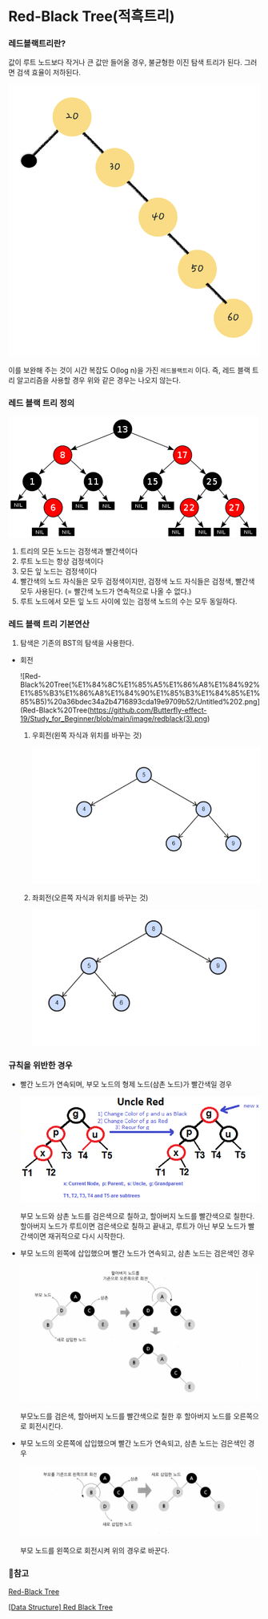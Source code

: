 # Red-Black Tree(적흑트리)

### 레드블랙트리란?

값이 루트 노드보다 작거나 큰 값만 들어올 경우, 불균형한 이진 탐색 트리가 된다. 그러면 검색 효율이 저하된다.

![Red-Black%20Tree(%E1%84%8C%E1%85%A5%E1%86%A8%E1%84%92%E1%85%B3%E1%86%A8%E1%84%90%E1%85%B3%E1%84%85%E1%85%B5)%20a36bdec34a2b4716893cda19e9709b52/Untitled.png](https://github.com/Butterfly-effect-19/Study_for_Beginner/blob/main/image/redblack(1).png)

이를 보완해 주는 것이 시간 복잡도 O(log n)을 가진 `레드블랙트리` 이다. 즉, 레드 블랙 트리 알고리즘을 사용할 경우 위와 같은 경우는 나오지 않는다.

### 레드 블랙 트리 정의

![Red-Black%20Tree(%E1%84%8C%E1%85%A5%E1%86%A8%E1%84%92%E1%85%B3%E1%86%A8%E1%84%90%E1%85%B3%E1%84%85%E1%85%B5)%20a36bdec34a2b4716893cda19e9709b52/Untitled%201.png](https://github.com/Butterfly-effect-19/Study_for_Beginner/blob/main/image/redblack(2).png)

1. 트리의 모든 노드는 검정색과 빨간색이다
2. 루트 노드는 항상 검정색이다
3. 모든 잎 노드는 검정색이다
4. 빨간색의 노드 자식들은 모두 검정색이지만, 검정색 노드 자식들은 검정색, 빨간색 모두 사용된다. (= 빨간색 노드가 연속적으로 나올 수 없다.)
5. 루트 노드에서 모든 잎 노드 사이에 있는 검정색 노드의 수는 모두 동일하다.

### 레드 블랙 트리 기본연산

1. 탐색은 기존의 BST의 탐색을 사용한다.
- 회전

    ![Red-Black%20Tree(%E1%84%8C%E1%85%A5%E1%86%A8%E1%84%92%E1%85%B3%E1%86%A8%E1%84%90%E1%85%B3%E1%84%85%E1%85%B5)%20a36bdec34a2b4716893cda19e9709b52/Untitled%202.png](Red-Black%20Tree(https://github.com/Butterfly-effect-19/Study_for_Beginner/blob/main/image/redblack(3).png)

    1. 우회전(왼쪽 자식과 위치를 바꾸는 것)

        ![Red-Black%20Tree(%E1%84%8C%E1%85%A5%E1%86%A8%E1%84%92%E1%85%B3%E1%86%A8%E1%84%90%E1%85%B3%E1%84%85%E1%85%B5)%20a36bdec34a2b4716893cda19e9709b52/Untitled%203.png](https://github.com/Butterfly-effect-19/Study_for_Beginner/blob/main/image/redblack(4).png)

    2. 좌회전(오른쪽 자식과 위치를 바꾸는 것)

        ![Red-Black%20Tree(%E1%84%8C%E1%85%A5%E1%86%A8%E1%84%92%E1%85%B3%E1%86%A8%E1%84%90%E1%85%B3%E1%84%85%E1%85%B5)%20a36bdec34a2b4716893cda19e9709b52/Untitled%204.png](https://github.com/Butterfly-effect-19/Study_for_Beginner/blob/main/image/redblack(5).png)

### 규칙을 위반한 경우

- 빨간 노드가 연속되며, 부모 노드의 형제 노드(삼촌 노드)가 빨간색일 경우

    ![Red-Black%20Tree(%E1%84%8C%E1%85%A5%E1%86%A8%E1%84%92%E1%85%B3%E1%86%A8%E1%84%90%E1%85%B3%E1%84%85%E1%85%B5)%20a36bdec34a2b4716893cda19e9709b52/Untitled%205.png](https://github.com/Butterfly-effect-19/Study_for_Beginner/blob/main/image/redblack(6).png)

    부모 노드와 삼촌 노드를 검은색으로 칠하고, 할아버지 노드를 빨간색으로 칠한다. 할아버지 노드가 루트이면 검은색으로 칠하고 끝내고, 루트가 아닌 부모 노드가 빨간색이면 재귀적으로 다시 시작한다.

- 부모 노드의 왼쪽에 삽입했으며 빨간 노드가 연속되고, 삼촌 노드는 검은색인 경우

    ![Red-Black%20Tree(%E1%84%8C%E1%85%A5%E1%86%A8%E1%84%92%E1%85%B3%E1%86%A8%E1%84%90%E1%85%B3%E1%84%85%E1%85%B5)%20a36bdec34a2b4716893cda19e9709b52/Untitled%206.png](https://github.com/Butterfly-effect-19/Study_for_Beginner/blob/main/image/redblack(7).png)

    부모노드를 검은색, 할아버지 노드를 빨간색으로 칠한 후 할아버지 노드를 오른쪽으로 회전시킨다.

- 부모 노드의 오른쪽에 삽입했으며 빨간 노드가 연속되고, 삼촌 노드는 검은색인 경우

    ![Red-Black%20Tree(%E1%84%8C%E1%85%A5%E1%86%A8%E1%84%92%E1%85%B3%E1%86%A8%E1%84%90%E1%85%B3%E1%84%85%E1%85%B5)%20a36bdec34a2b4716893cda19e9709b52/Untitled%207.png](https://github.com/Butterfly-effect-19/Study_for_Beginner/blob/main/image/redblack(8).png)

    부모 노드를 왼쪽으로 회전시켜 위의 경우로 바꾼다.

### 🔗참고

[Red-Black Tree](https://velog.io/@main_door/%EB%A0%88%EB%93%9C%EB%B8%94%EB%9E%99%ED%8A%B8%EB%A6%AC)

[[Data Structure] Red Black Tree](https://dad-rock.tistory.com/355)